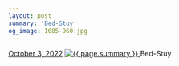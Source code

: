 ```yaml
---
layout: post
summary: 'Bed-Stuy'
og_image: 1685-960.jpg
---
```


<p>
  <time>
    <a href="/1685">October 3, 2022</a>
  </time>
  <a href="/1685">
    <img src="{{ site.assets_url }}/1685-480.jpg" srcset="{{ site.assets_url }}/1685-240.jpg 240w, {{ site.assets_url }}/1685-480.jpg 480w, {{ site.assets_url }}/1685-720.jpg 720w, {{ site.assets_url }}/1685-960.jpg 960w" sizes="(min-width: 700px) 50vw, calc(100vw - 2rem)" alt="{{ page.summary }}" />
  </a>
  <span>Bed-Stuy</span>
</p>
